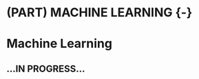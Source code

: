 # (PART) MACHINE LEARNING {-} 

# Machine Learning



## ...IN PROGRESS...

<!-- ## Term: Classification -->

<!-- **Definition:** Classification is a machine learning task where the goal is to predict the categorical class labels of new instances based on past observations or training data. -->

<!-- ### Random Forest Model -->

<!-- **R Code Illustration:** (Note: This example demonstrates how to perform classification using the caret package.) -->

<!-- ```{r} -->
<!-- # Load required packages -->
<!-- library(caret) -->

<!-- # Load example dataset -->
<!-- data(iris) -->

<!-- # Train a classification model (e.g., Random Forest) -->
<!-- model <- train(Species ~ ., data = iris, method = "rf") -->

<!-- # Print the trained model -->
<!-- cat(model) -->

<!-- ``` -->


<!-- ## Term: Regression -->
<!-- **Definition:** Regression is a machine learning task where the goal is to predict continuous numerical values based on input features, aiming to model the relationship between variables. -->

<!-- ### Linear Regression Model -->

<!-- **R Code Illustration:** (Note: This example demonstrates how to perform regression using the caret package.) -->

<!-- ```{r} -->
<!-- # Train a regression model (e.g., Linear Regression) -->
<!-- model <- train(Sepal.Length ~ ., data = iris, method = "lm") -->

<!-- # Print the trained model -->
<!-- cat(model) -->

<!-- ``` -->


<!-- ## Term: Feature Selection -->
<!-- **Definition:** Feature selection is the process of selecting a subset of relevant features (input variables) from the original set of features, aiming to improve model performance, reduce overfitting, and enhance interpretability. -->


<!-- ### Recursive Feature Elimination -->

<!-- **R Code Illustration:** (Note: This example demonstrates how to perform feature selection using the caret package.) -->

<!-- ```{r} -->
<!-- # Perform feature selection (e.g., Recursive Feature Elimination) -->
<!-- selected_features <- rfe(iris[, -5], iris[, 5], sizes = c(1:4), rfeControl = rfeControl(functions = lmFuncs)) -->

<!-- # Print selected features -->
<!-- cat(selected_features) -->

<!-- ``` -->

